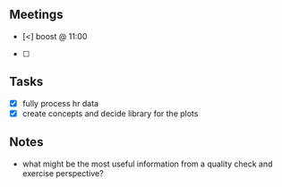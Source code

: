 ## Meetings
- [<] boost @ 11:00
- [ ] 
## Tasks
- [x] fully process hr data 
- [x] create concepts and decide library for the plots

## Notes
-  what might be the most useful information from a quality check and exercise perspective?